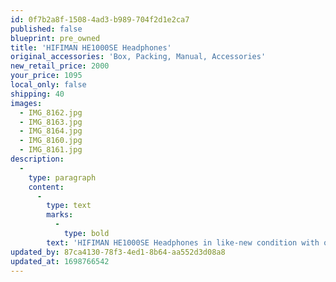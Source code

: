 ```yaml
---
id: 0f7b2a8f-1508-4ad3-b989-704f2d1e2ca7
published: false
blueprint: pre_owned
title: 'HIFIMAN HE1000SE Headphones'
original_accessories: 'Box, Packing, Manual, Accessories'
new_retail_price: 2000
your_price: 1095
local_only: false
shipping: 40
images:
  - IMG_8162.jpg
  - IMG_8163.jpg
  - IMG_8164.jpg
  - IMG_8160.jpg
  - IMG_8161.jpg
description:
  -
    type: paragraph
    content:
      -
        type: text
        marks:
          -
            type: bold
        text: 'HIFIMAN HE1000SE Headphones in like-new condition with original box, packing and accessories. Headphones sell as new for $2,000.00'
updated_by: 87ca4130-78f3-4ed1-8b64-aa552d3d08a8
updated_at: 1698766542
---
```

